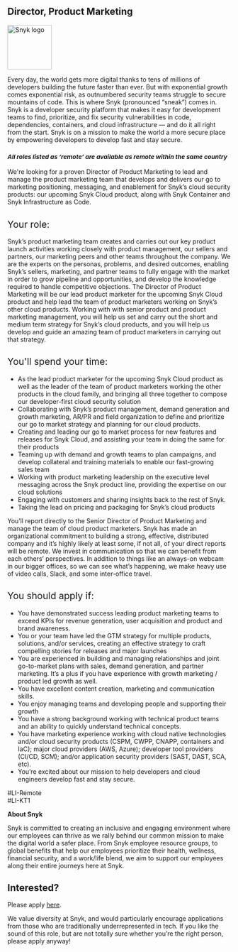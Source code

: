 Director, Product Marketing
---

<img src="https://res.cloudinary.com/snyk/image/upload/v1537345894/press-kit/brand/logo-black.png" width="100" alt="Snyk logo" />

<div class="content-intro"><p><span style="font-weight: 400;">Every day, the world gets more digital thanks to tens of millions of developers building the future faster than ever. But with exponential growth comes exponential risk, as outnumbered security teams struggle to secure mountains of code. This is where Snyk (pronounced “sneak”) comes in. Snyk is a developer security platform that makes it easy for development teams to find, prioritize, and fix security vulnerabilities in code, dependencies, containers, and cloud infrastructure — and do it all right from the start. Snyk is on a mission to make the world a more secure place by empowering developers to develop fast and stay secure.</span></p></div><h3><em><strong><sub>All roles listed as ‘remote’ are available as remote within the same country</sub></strong></em></h3>
<p><span style="font-weight: 400;">We're looking for a proven Director of Product Marketing to lead and manage the product marketing team that develops and delivers our go to marketing positioning, messaging, and enablement for Snyk’s cloud security products: our upcoming Snyk Cloud product, along with Snyk Container and Snyk Infrastructure as Code.</span></p>
<h2><span style="font-weight: 400;">Your role:</span></h2>
<p><span style="font-weight: 400;">Snyk’s product marketing team creates and carries out our key product launch activities working closely with product management, our sellers and partners, our marketing peers and other teams throughout the company. We are the experts on the personas, problems, and desired outcomes, enabling Snyk’s sellers, marketing, and partner teams to fully engage with the market in order to grow pipeline and opportunities, and develop the knowledge required to handle competitive objections. The Director of Product Marketing will be our lead product marketer for the upcoming Snyk Cloud product and help lead the team of product marketers working on Snyk’s other cloud products. Working with with senior product and product marketing management, you will help us set and carry out the short and medium term strategy for Snyk’s cloud products, and you will help us develop and guide an amazing team of product marketers in carrying out that strategy.</span></p>
<h2><span style="font-weight: 400;">You'll spend your time:</span></h2>
<ul>
<li style="font-weight: 400;"><span style="font-weight: 400;">As the lead product marketer for the upcoming Snyk Cloud product as well as the leader of the team of product marketers working the other products in the cloud family, and bringing all three together to compose our developer-first cloud security solution&nbsp;</span></li>
<li style="font-weight: 400;"><span style="font-weight: 400;">Collaborating with Snyk’s product management, demand generation and growth marketing, AR/PR and field organization to define and prioritize our go to market strategy and planning for our cloud products.</span></li>
<li style="font-weight: 400;"><span style="font-weight: 400;">Creating and leading our go to market process for new features and releases for Snyk Cloud, and assisting your team in doing the same for their products</span></li>
<li style="font-weight: 400;"><span style="font-weight: 400;">Teaming up with demand and growth teams to plan campaigns, and develop collateral and training materials to enable our fast-growing sales team</span></li>
<li style="font-weight: 400;"><span style="font-weight: 400;">Working with product marketing leadership on the executive level messaging across the Snyk product line, providing the expertise on our cloud solutions</span></li>
<li style="font-weight: 400;"><span style="font-weight: 400;">Engaging with customers and sharing insights back to the rest of Snyk.</span></li>
<li style="font-weight: 400;"><span style="font-weight: 400;">Taking the lead on pricing and packaging for Snyk’s cloud products</span></li>
</ul>
<p><span style="font-weight: 400;">You’ll report directly to the Senior Director of Product Marketing and manage the team of cloud product marketers. Snyk has made an organizational commitment to building a strong, effective, distributed company and it’s highly likely at least some, if not all, of your direct reports will be remote. We invest in communication so that we can benefit from each others’ perspectives. In addition to things like an always-on webcam in our bigger offices, so we can see what’s happening, we make heavy use of video calls, Slack, and some inter-office travel.</span></p>
<h2><span style="font-weight: 400;">You should apply if:</span></h2>
<ul>
<li style="font-weight: 400;"><span style="font-weight: 400;">You have demonstrated success leading product marketing teams to exceed KPIs for revenue generation, user acquisition and product and brand awareness.</span></li>
<li style="font-weight: 400;"><span style="font-weight: 400;">You or your team have led the GTM strategy for multiple products, solutions, and/or services, creating an effective strategy to craft compelling stories for releases and major launches</span></li>
<li style="font-weight: 400;"><span style="font-weight: 400;">You are experienced in building and managing relationships and joint go-to-market plans with sales, demand generation, and partner marketing. It’s a plus if you have experience with growth marketing / product led growth as well.&nbsp;</span></li>
<li style="font-weight: 400;"><span style="font-weight: 400;">You have excellent content creation, marketing and communication skills.</span></li>
<li style="font-weight: 400;"><span style="font-weight: 400;">You enjoy managing teams and developing people and supporting their growth</span></li>
<li style="font-weight: 400;"><span style="font-weight: 400;">You have a strong background working with technical product teams and an ability to quickly understand technical concepts.&nbsp;</span></li>
<li style="font-weight: 400;"><span style="font-weight: 400;">You have marketing experience working with cloud native technologies and/or cloud security products (CSPM, CWPP, CNAPP, containers and IaC); major cloud providers (AWS, Azure); developer tool providers (CI/CD, SCM); and/or application security providers (SAST, DAST, SCA, etc).</span></li>
<li style="font-weight: 400;"><span style="font-weight: 400;">You’re excited about our mission to help developers and cloud engineers develop fast and stay secure.</span></li>
</ul>
<p><span style="font-weight: 400;">#LI-Remote<br>#LI-KT1</span></p><div class="content-conclusion"><p><strong>About Snyk</strong></p>
<p><strong><span style="font-weight: 400;">Snyk is committed to creating an inclusive and engaging environment where our employees can thrive as we rally behind our common mission to make the digital world a safer place. From Snyk employee resource groups, to global benefits that help our employees prioritize their health, wellness, financial security, and a work/life blend, we aim to support our employees along their entire journeys here at Snyk. </span></strong></p></div>

Interested?
---

Please apply [here](https://boards.greenhouse.io/snyk/jobs/6198245002#app).

We value diversity at Snyk, and would particularly encourage applications from those who are traditionally underrepresented in tech.
If you like the sound of this role, but are not totally sure whether you’re the right person, please apply anyway!
